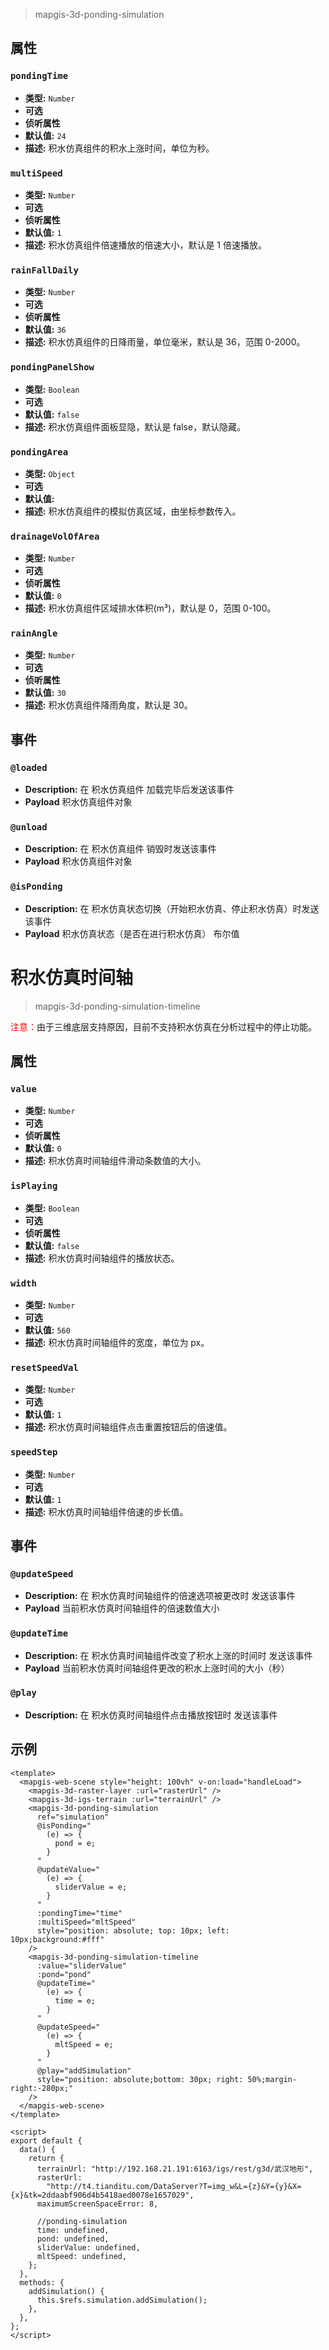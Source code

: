 > mapgis-3d-ponding-simulation

## 属性

### `pondingTime`

- **类型:** `Number`
- **可选**
- **侦听属性**
- **默认值:** `24`
- **描述:** 积水仿真组件的积水上涨时间，单位为秒。

### `multiSpeed`

- **类型:** `Number`
- **可选**
- **侦听属性**
- **默认值:** `1`
- **描述:** 积水仿真组件倍速播放的倍速大小，默认是 1 倍速播放。

### `rainFallDaily`

- **类型:** `Number`
- **可选**
- **侦听属性**
- **默认值:** `36`
- **描述:** 积水仿真组件的日降雨量，单位毫米，默认是 36，范围 0-2000。

### `pondingPanelShow`

- **类型:** `Boolean`
- **可选**
- **默认值:** `false`
- **描述:** 积水仿真组件面板显隐，默认是 false，默认隐藏。

### `pondingArea`

- **类型:** `Object`
- **可选**
- **默认值:**
- **描述:** 积水仿真组件的模拟仿真区域，由坐标参数传入。

### `drainageVolOfArea`

- **类型:** `Number`
- **可选**
- **侦听属性**
- **默认值:** `0`
- **描述:** 积水仿真组件区域排水体积(m³)，默认是 0，范围 0-100。

### `rainAngle`

- **类型:** `Number`
- **可选**
- **侦听属性**
- **默认值:** `30`
- **描述:** 积水仿真组件降雨角度，默认是 30。

## 事件

### `@loaded`

- **Description:** 在 积水仿真组件 加载完毕后发送该事件
- **Payload** 积水仿真组件对象

### `@unload`

- **Description:** 在 积水仿真组件 销毁时发送该事件
- **Payload** 积水仿真组件对象

### `@isPonding`

- **Description:** 在 积水仿真状态切换（开始积水仿真、停止积水仿真）时发送该事件
- **Payload** 积水仿真状态（是否在进行积水仿真） 布尔值

# 积水仿真时间轴

> mapgis-3d-ponding-simulation-timeline

<font style="color:red;fontsize=5px;"> 注意：</font>由于三维底层支持原因，目前不支持积水仿真在分析过程中的停止功能。

## 属性

### `value`

- **类型:** `Number`
- **可选**
- **侦听属性**
- **默认值:** `0`
- **描述:** 积水仿真时间轴组件滑动条数值的大小。

### `isPlaying`

- **类型:** `Boolean`
- **可选**
- **侦听属性**
- **默认值:** `false`
- **描述:** 积水仿真时间轴组件的播放状态。

### `width`

- **类型:** `Number`
- **可选**
- **默认值:** `560`
- **描述:** 积水仿真时间轴组件的宽度，单位为 px。

### `resetSpeedVal`

- **类型:** `Number`
- **可选**
- **默认值:** `1`
- **描述:** 积水仿真时间轴组件点击重置按钮后的倍速值。

### `speedStep`

- **类型:** `Number`
- **可选**
- **默认值:** `1`
- **描述:** 积水仿真时间轴组件倍速的步长值。

## 事件

### `@updateSpeed`

- **Description:** 在 积水仿真时间轴组件的倍速选项被更改时 发送该事件
- **Payload** 当前积水仿真时间轴组件的倍速数值大小

### `@updateTime`

- **Description:** 在 积水仿真时间轴组件改变了积水上涨的时间时 发送该事件
- **Payload** 当前积水仿真时间轴组件更改的积水上涨时间的大小（秒）

### `@play`

- **Description:** 在 积水仿真时间轴组件点击播放按钮时 发送该事件

## 示例

```vue
<template>
  <mapgis-web-scene style="height: 100vh" v-on:load="handleLoad">
    <mapgis-3d-raster-layer :url="rasterUrl" />
    <mapgis-3d-igs-terrain :url="terrainUrl" />
    <mapgis-3d-ponding-simulation
      ref="simulation"
      @isPonding="
        (e) => {
          pond = e;
        }
      "
      @updateValue="
        (e) => {
          sliderValue = e;
        }
      "
      :pondingTime="time"
      :multiSpeed="mltSpeed"
      style="position: absolute; top: 10px; left: 10px;background:#fff"
    />
    <mapgis-3d-ponding-simulation-timeline
      :value="sliderValue"
      :pond="pond"
      @updateTime="
        (e) => {
          time = e;
        }
      "
      @updateSpeed="
        (e) => {
          mltSpeed = e;
        }
      "
      @play="addSimulation"
      style="position: absolute;bottom: 30px; right: 50%;margin-right:-280px;"
    />
  </mapgis-web-scene>
</template>

<script>
export default {
  data() {
    return {
      terrainUrl: "http://192.168.21.191:6163/igs/rest/g3d/武汉地形",
      rasterUrl:
        "http://t4.tianditu.com/DataServer?T=img_w&L={z}&Y={y}&X={x}&tk=2ddaabf906d4b5418aed0078e1657029",
      maximumScreenSpaceError: 8,

      //ponding-simulation
      time: undefined,
      pond: undefined,
      sliderValue: undefined,
      mltSpeed: undefined,
    };
  },
  methods: {
    addSimulation() {
      this.$refs.simulation.addSimulation();
    },
  },
};
</script>
```
